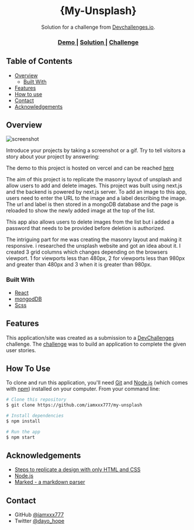 
<h1 align="center">{My-Unsplash}</h1>

<div align="center">
   Solution for a challenge from  <a href="http://devchallenges.io" target="_blank">Devchallenges.io</a>.
</div>

<div align="center">
  <h3>
    <a href="https://my-unsplash-seven.vercel.app/}" target="_blank">
      Demo
    </a>
    <span> | </span>
    <a href="https://{https://github.com/iamxxx/my-unsplash}" target="_blank">
      Solution
    </a>
    <span> | </span>
    <a href="https://devchallenges.io/challenges/rYyhwJAxMfES5jNQ9YsP">
      Challenge
    </a>
  </h3>
</div>

<!-- TABLE OF CONTENTS -->

## Table of Contents

- [Overview](#overview)
  - [Built With](#built-with)
- [Features](#features)
- [How to use](#how-to-use)
- [Contact](#contact)
- [Acknowledgements](#acknowledgements)

<!-- OVERVIEW -->

## Overview

![screenshot](https://screenbud.com/s/adcODh7UDbe)

Introduce your projects by taking a screenshot or a gif. Try to tell visitors a story about your project by answering:


The demo to this project is hosted on vercel and can be reached [here]("https://my-unsplash-seven.vercel.app/")

The aim of this project is to replicate the masonry layout of unsplash and allow users to add and delete images. This project was built using next.js and the backend is powered by next.js server. To add an image to this app, users need to enter the URL to the image and a label describing the image. The url and label is then stored in a mongoDB database and the page is reloaded to show the newly added image at the top of the list.

This app also allows users to delete images from the list but i added a password that needs to be provided before deletion is authorized.

The intriguing part for me was creating the masonry layout and making it responsive. i researched the unsplash website and got an idea about it. I created 3 grid columns which changes depending on the browsers viewport. 1 for viewports less than 480px, 2 for viewports less than 980px and greater than 480px and 3 when it is greater than 980px.

### Built With

<!-- This section should list any major frameworks that you built your project using. Here are a few examples.-->

- [React](https://reactjs.org/)
- [mongodDB](https://mongodb.com/)
- [Scss](https://sass-lang.com/)

## Features

<!-- List the features of your application or follow the template. Don't share the figma file here :) -->

This application/site was created as a submission to a [DevChallenges](https://devchallenges.io/challenges) challenge. The [challenge](https://devchallenges.io/challenges/rYyhwJAxMfES5jNQ9YsP) was to build an application to complete the given user stories.

## How To Use

<!-- Example: -->

To clone and run this application, you'll need [Git](https://git-scm.com) and [Node.js](https://nodejs.org/en/download/) (which comes with [npm](http://npmjs.com)) installed on your computer. From your command line:

```bash
# Clone this repository
$ git clone https://github.com/iamxxx777/my-unsplash

# Install dependencies
$ npm install

# Run the app
$ npm start
```

## Acknowledgements

<!-- This section should list any articles or add-ons/plugins that helps you to complete the project. This is optional but it will help you in the future. For example: -->

- [Steps to replicate a design with only HTML and CSS](https://devchallenges-blogs.web.app/how-to-replicate-design/)
- [Node.js](https://nodejs.org/)
- [Marked - a markdown parser](https://github.com/chjj/marked)

## Contact

- GitHub [@iamxxx777](https://github.com/iamxxx777)
- Twitter [@dayo_hope](https://twitter.com/dayo_hope)
